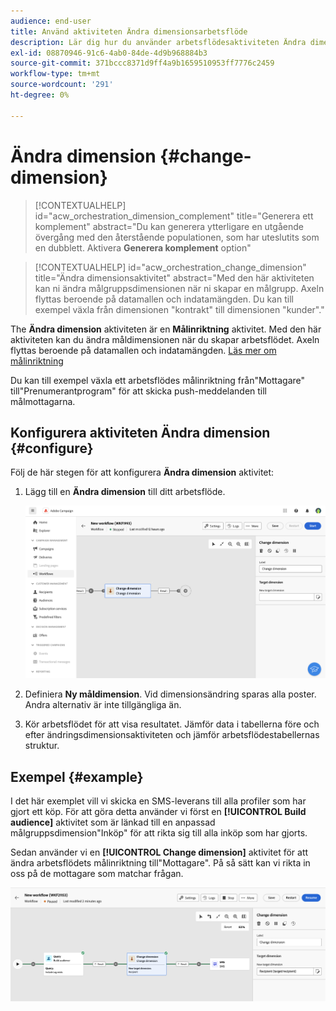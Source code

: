 ```yaml
---
audience: end-user
title: Använd aktiviteten Ändra dimensionsarbetsflöde
description: Lär dig hur du använder arbetsflödesaktiviteten Ändra dimension
exl-id: 08870946-91c6-4ab0-84de-4d9b968884b3
source-git-commit: 371bccc8371d9ff4a9b1659510953ff7776c2459
workflow-type: tm+mt
source-wordcount: '291'
ht-degree: 0%

---
```


# Ändra dimension {#change-dimension}

>[!CONTEXTUALHELP]
>id="acw_orchestration_dimension_complement"
>title="Generera ett komplement"
>abstract="Du kan generera ytterligare en utgående övergång med den återstående populationen, som har uteslutits som en dubblett. Aktivera **Generera komplement** option"

>[!CONTEXTUALHELP]
>id="acw_orchestration_change_dimension"
>title="Ändra dimensionsaktivitet"
>abstract="Med den här aktiviteten kan ni ändra målgruppsdimensionen när ni skapar en målgrupp. Axeln flyttas beroende på datamallen och indatamängden. Du kan till exempel växla från dimensionen &quot;kontrakt&quot; till dimensionen &quot;kunder&quot;."

The **Ändra dimension** aktiviteten är en **Målinriktning** aktivitet. Med den här aktiviteten kan du ändra måldimensionen när du skapar arbetsflödet. Axeln flyttas beroende på datamallen och indatamängden. [Läs mer om målinriktning](../../audience/about-recipients.md#targeting-dimensions)

Du kan till exempel växla ett arbetsflödes målinriktning från&quot;Mottagare&quot; till&quot;Prenumerantprogram&quot; för att skicka push-meddelanden till målmottagarna.

## Konfigurera aktiviteten Ändra dimension {#configure}

Följ de här stegen för att konfigurera **Ändra dimension** aktivitet:

1. Lägg till en **Ändra dimension** till ditt arbetsflöde.

   ![](../assets/workflow-change-dimension.png)

1. Definiera **Ny måldimension**. Vid dimensionsändring sparas alla poster. Andra alternativ är inte tillgängliga än.

1. Kör arbetsflödet för att visa resultatet. Jämför data i tabellerna före och efter ändringsdimensionsaktiviteten och jämför arbetsflödestabellernas struktur.

## Exempel {#example}

I det här exemplet vill vi skicka en SMS-leverans till alla profiler som har gjort ett köp. För att göra detta använder vi först en **[!UICONTROL Build audience]** aktivitet som är länkad till en anpassad målgruppsdimension&quot;Inköp&quot; för att rikta sig till alla inköp som har gjorts.

Sedan använder vi en **[!UICONTROL Change dimension]** aktivitet för att ändra arbetsflödets målinriktning till&quot;Mottagare&quot;. På så sätt kan vi rikta in oss på de mottagare som matchar frågan.

![](../assets/workflow-change-dimension-example.png)
